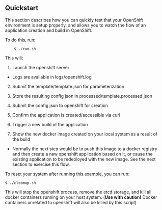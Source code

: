 Quickstart
----------
This section describes how you can quickly test that your OpenShift environment is setup properly, and allows you to watch the flow of an application creation and build in OpenShift.

To do this, run:

        $ ./run.sh

This will:

1. Launch the openshift server
 * Logs are available in logs/openshift.log
 
2. Submit the template/template.json for parameterization

3. Store the resulting config json in processed/template.processed.json

4. Submit the config json to openshift for creation

5. Confirm the application is created/accessible via curl

6. Trigger a new build of the application

7. Show the new docker image created on your local system as a result of the build
 * Normally the next step would be to push this image to a docker registry and then create a new openshift application based on it, or cause the existing application to be redeployed with the new image.  See the next section to exercise this flow.

To reset your system after running this example, you can run:
        
    $ ./cleanup.sh
        
This will stop the openshift process, remove the etcd storage, and kill all docker containers running on your host system.  (**Use with caution!**   Docker containers unrelated to openshift will also be killed by this script)
